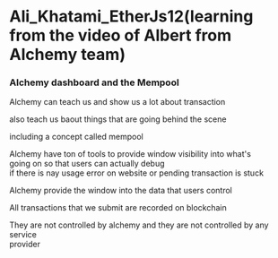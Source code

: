 # Ali_Khatami_EtherJs12(learning from the video of Albert from Alchemy team)


### Alchemy dashboard and the Mempool 

Alchemy can teach us and show us a lot about transaction <br>

also teach us baout things that are going behind the scene <br>

including a concept called mempool <br>

Alchemy have ton of tools to provide window visibility into what's <br>
going on so that users can actually debug <br>
if there is nay usage error on website or pending transaction is stuck<br>

Alchemy provide the window into the data that users control <br>

All transactions that we submit are recorded on blockchain <br>

They are not controlled by alchemy and they are not controlled by any service <br>
provider <br>






















